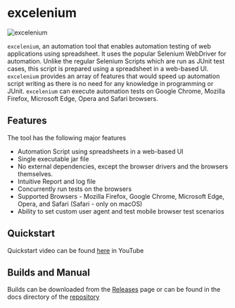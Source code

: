 # excelenium
![excelenium](https://teamnexus.in/opensource/excelenium.png)

`excelenium`, an automation tool that enables automation testing of web applications using spreadsheet. It uses the popular Selenium WebDriver for automation. Unlike the regular Selenium Scripts which are run as JUnit test cases, this script is prepared using a spreadsheet in a web-based UI. `excelenium` provides an array of features that would speed up automation script writing as there is no need for any knowledge in programming or JUnit. `excelenium` can execute automation tests on Google Chrome, Mozilla Firefox, Microsoft Edge, Opera and Safari browsers.

## Features

The tool has the following major features 

- Automation Script using spreadsheets in a web-based UI
- Single executable jar file
- No external dependencies, except the browser drivers and the browsers themselves.
- Intuitive Report and log file
- Concurrently run tests on the browsers
- Supported Browsers - Mozilla Firefox, Google Chrome, Microsoft Edge, Opera, and Safari (Safari - only on macOS)
-	Ability to set custom user agent and test mobile browser test scenarios

## Quickstart

Quickstart video can be found [here](https://www.youtube.com/watch?v=Pbqwp1hbEqI) in YouTube

## Builds and Manual

Builds can be downloaded from the [Releases](https://github.com/teamnexus-in/excelenium/releases/) page or can be found in the docs directory of the [repository](https://github.com/teamnexus-in/excelenium/)
